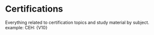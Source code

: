# Certifications
Everything related to certification topics and study material by subject.
example: 
CEH: {V10} 
